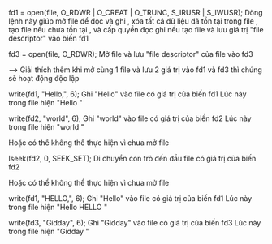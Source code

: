 fd1 = open(file, O_RDWR | O_CREAT | O_TRUNC, S_IRUSR | S_IWUSR);
Dòng lệnh này giúp mở file để đọc và ghi , xóa tất cả dữ liệu đã tồn tại trong file , tạo file nếu chưa tồn tại , và cấp quyền đọc ghi nếu tạo file và lưu giá trị "file descriptor" vào biến fd1

fd3 = open(file, O_RDWR);
Mở file và lưu "file descriptor" của file vào fd3 

--> Giải thích thêm khi mở cùng 1 file và lưu 2 giá trị vào fd1 và fd3 thì chúng sẽ hoạt động độc lập

write(fd1, "Hello,", 6);
Ghi "Hello" vào file có giá trị của biến fd1
Lúc này trong file hiện "Hello "

write(fd2, "world", 6);
Ghi "world" vào file có giá trị của biến fd2
Lúc này trong file hiện "world "

Hoặc có thể không thể thực hiện vì chưa mở file 

lseek(fd2, 0, SEEK_SET);
Di chuyển con trỏ đến đầu file có giá trị của biến fd2

Hoặc có thể không thể thực hiện vì chưa mở file 

write(fd1, "HELLO,", 6);
Ghi "Hello" vào file có giá trị của biến fd1
Lúc này trong file hiện "Hello HELLO "

write(fd3, "Gidday", 6);
Ghi "Gidday" vào file có giá trị của biến fd3
Lúc này trong file hiện "Gidday "
 